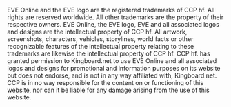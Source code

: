 EVE Online and the EVE logo are the registered trademarks of CCP hf. All rights are reserved worldwide. 
All other trademarks are the property of their respective owners. EVE Online, the EVE logo, EVE and all associated logos and designs are the intellectual property of CCP hf. 
All artwork, screenshots, characters, vehicles, storylines, world facts or other recognizable features of the intellectual property relating to these trademarks are likewise the intellectual property of CCP hf.
CCP hf. has granted permission to Kingboard.net to use EVE Online and all associated logos and designs for promotional and information purposes on its website but does not endorse, and is not in any way affiliated with, Kingboard.net. CCP is in no way responsible for the content on or functioning of this website, nor can it be liable for any damage arising from the use of this website.
